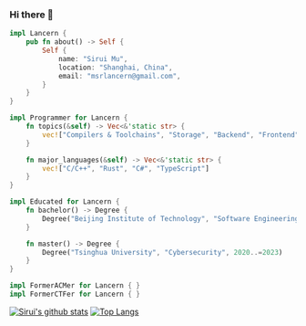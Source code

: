 <!--
**Lancern/Lancern** is a ✨ _special_ ✨ repository because its `README.md` (this file) appears on your GitHub profile.

Here are some ideas to get you started:

- 🔭 I’m currently working on ...
- 🌱 I’m currently learning ...
- 👯 I’m looking to collaborate on ...
- 🤔 I’m looking for help with ...
- 💬 Ask me about ...
- 📫 How to reach me: ...
- 😄 Pronouns: ...
- ⚡ Fun fact: ...
-->

### Hi there 👋

```rust
impl Lancern {
    pub fn about() -> Self {
        Self {
            name: "Sirui Mu",
            location: "Shanghai, China",
            email: "msrlancern@gmail.com",
        }
    }
}

impl Programmer for Lancern {
    fn topics(&self) -> Vec<&'static str> {
        vec!["Compilers & Toolchains", "Storage", "Backend", "Frontend"]
    }

    fn major_languages(&self) -> Vec<&'static str> {
        vec!["C/C++", "Rust", "C#", "TypeScript"]
    }
}

impl Educated for Lancern {
    fn bachelor() -> Degree {
        Degree("Beijing Institute of Technology", "Software Engineering", 2016..=2020)
    }

    fn master() -> Degree {
        Degree("Tsinghua University", "Cybersecurity", 2020..=2023)
    }
}

impl FormerACMer for Lancern { }
impl FormerCTFer for Lancern { }
```

[![Sirui's github stats](https://github-readme-stats.vercel.app/api?username=Lancern)](https://github.com/anuraghazra/github-readme-stats)
[![Top Langs](https://github-readme-stats.vercel.app/api/top-langs/?username=Lancern&layout=compact)](https://github.com/anuraghazra/github-readme-stats)
